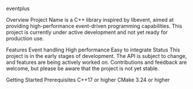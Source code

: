 eventplus


Overview
Project Name is a C++ library inspired by libevent, aimed at providing high-performance event-driven programming capabilities. This project is currently under active development and not yet ready for production use.

Features
Event handling
High performance
Easy to integrate
Status
This project is in the early stages of development. The API is subject to change, and features are being actively worked on. Contributions and feedback are welcome, but please be aware that the project is not yet stable.

Getting Started
Prerequisites
C++17 or higher
CMake 3.24 or higher
